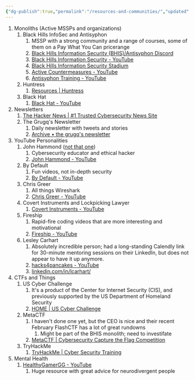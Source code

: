 ```yaml
---
{"dg-publish":true,"permalink":"/resources-and-communities/","updated":"2025-06-12T15:22:16.077-07:00"}
---
```


1. Monoliths (Active MSSPs and organizations)
	1. Black Hills InfoSec and Antisyphon
		1. MSSP with a strong community and a range of courses, some of them on a Pay What You Can pricerange
		2. [Black Hills Information Security (BHIS)/Antisyphon Discord](https://discord.gg/antisyphon)
		3. [Black Hills Information Security - YouTube](https://www.youtube.com/@BlackHillsInformationSecurity)
		4. [Black Hills Information Security Stadium](https://events.zoom.us/eo/AqZceUFfoY13HGSXujLymbABWGRslgy_uYu4TrJHbsmiQm-uPw9R~AggLXsr32QYFjq8BlYLZ5I06Dg)
		5. [Active Countermeasures - YouTube](https://www.youtube.com/@ActiveCountermeasures)
		6. [Antisyphon Training - YouTube](https://www.youtube.com/@AntisyphonTraining)
	2. Huntress
		1. [Resources | Huntress](https://www.huntress.com/resources?assets=On-Demand+Webinar)
	3. Black Hat
		1. [Black Hat - YouTube](https://www.youtube.com/@BlackHatOfficialYT)
2. Newsletters
	1. [The Hacker News | #1 Trusted Cybersecurity News Site](https://thehackernews.com/)
	2. The Grugq's Newsletter
		1. Daily newsletter with tweets and stories
		2. [Archive • the grugq's newsletter](https://buttondown.email/grugq/archive/)
3. YouTube Personalities
	1. John Hammond ([not that one](https://jurassicpark.fandom.com/wiki/John_Hammond))
		1. Cybersecurity educator and ethical hacker
		2. [John Hammond - YouTube](https://www.youtube.com/@_JohnHammond)
	2. By Default
		1. Fun videos, not in-depth security
		2. [By Default - YouTube](https://www.youtube.com/@VideosByDefault)
	3. Chris Greer
		1. All things Wireshark
		2. [Chris Greer - YouTube](https://www.youtube.com/@ChrisGreer)
	4. Covert Instruments and Lockpicking Lawyer
		1. [Covert Instruments - YouTube](https://www.youtube.com/@CovertInstrumentsOfficial)
	5. Fireship
		1. Rapid-fire coding videos that are more interesting and motivational
		2. [Fireship - YouTube](https://www.youtube.com/@Fireship)
	6. Lesley Carhart
		1. Absolutely incredible person; had a long-standing Calendly link for 30-minute mentoring sessions on their LinkedIn, but does not appear to have it up anymore.
		2. [hacks4pancakes - YouTube](https://www.youtube.com/@hacks4pancakes)
		3. [linkedin.com/in/lcarhart/](https://www.linkedin.com/in/lcarhart/)
4. CTFs and Things
	1. US Cyber Challenge
		1. It's a product of the Center for Internet Security (CIS), and previously supported by the US Department of Homeland Security
		2. [HOME | US Cyber Challenge](https://www.uscyberchallenge.org/)
	2. MetaCTF
		1. I haven't done one yet, but the CEO is nice and their recent February FlashCTF has a lot of great rundowns
			1. Might be part of the BHIS monolith; need to investifate
		2. [MetaCTF | Cybersecurity Capture the Flag Competition](https://metactf.com/)
	4. TryHackMe
		1. [TryHackMe | Cyber Security Training](https://tryhackme.com/)
5. Mental Health
	1. [HealthyGamerGG - YouTube](https://www.youtube.com/@HealthyGamerGG)
		1. Huge resource with great advice for neurodivergent people
